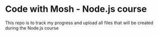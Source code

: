 # Code with Mosh - Node.js course

This repo is to track my progress and upload all files that will be created during the Node.js course 